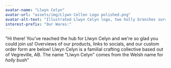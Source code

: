 ```yaml
---
avatar-name: "Llwyn Celyn"
avatar-url: "assets/img/Llywn Cellen Logo polished.png"
avatar-alt-text: "Illustrated Llwyn Celyn logo, two holly branches surround the words Llwyn Celyn on a circular paper background. Another set of holly leaves and three berries sits to the right of the lettering."
interest-prefix: "Our Wares:"
---
```


"Hi there! You've reached the hub for Llwyn Celyn and we're so glad you could join us! Overviews of our products, links to socials, and our custom order form are below! Llwyn Celyn is a familial crafting collective based out of Vegreville, AB. The name "Llwyn Celyn" comes from the Welsh name for *holly bush*"
